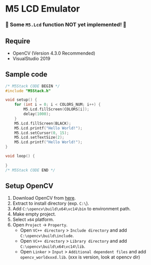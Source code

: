 # M5 LCD Emulator

### 🚧 Some ```M5.Lcd``` function NOT yet implemented! 🚧

## Require
- OpenCV (Version 4.3.0 Recommended)
- VisualStudio 2019

## Sample code
```c++
/* M5Stack CODE BEGIN */
#include "M5Stack.h"

void setup() {
	for (int i = 0; i < COLORS_NUM; i++) {
		M5.Lcd.fillScreen(COLORS[i]);
		delay(1000);
	}
	M5.Lcd.fillScreen(BLACK);
	M5.Lcd.printf("Hello World!");
	M5.Lcd.setCursor(0, 15);
	M5.Lcd.setTextSize(2);
	M5.Lcd.printf("Hello World!");
}

void loop() {
	
}
/* M5Stack CODE END */
```

## Setup OpenCV
1. Download OpenCV from [here](https://opencv.org/releases/).
2. Extract to install directory (exp. ```C:\```).
3. Add ```C:\opencv\build\x64\vc14\bin``` to environment path.
4. Make empty project.
5. Select ```x64``` platform.
6. Open ```Project``` -> ```Property```.
    - Open ```VC++ directory``` > ```Include directory``` and add ```C:\opencv\build\include```.
    - Open ```VC++ directory``` > ```Library directory``` and add ```C:\opencv\build\x64\vc14\lib```.
    - Open ```Linker``` > ```Input``` > ```Additional dependent files``` and add ```opencv_worldxxxd.lib```. (xxx is version, look at opencv dir)